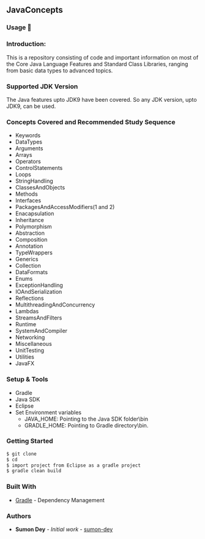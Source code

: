 ## JavaConcepts


### Usage :running:

### Introduction:
This is a repository consisting of code and important information on most of the Core Java Language Features and Standard Class Libraries, ranging from basic data types to advanced topics. 

### Supported JDK Version
The Java features upto JDK9 have been covered. So any JDK version, upto JDK9, can be used.

### Concepts Covered and Recommended Study Sequence
* Keywords
* DataTypes
* Arguments
* Arrays
* Operators
* ControlStatements
* Loops
* StringHandling
* ClassesAndObjects
* Methods
* Interfaces
* PackagesAndAccessModifiers(1 and 2)
* Enacapsulation
* Inheritance
* Polymorphism
* Abstraction
* Composition
* Annotation
* TypeWrappers
* Generics
* Collection
* DataFormats
* Enums
* ExceptionHandling
* IOAndSerialization
* Reflections
* MultithreadingAndConcurrency
* Lambdas
* StreamsAndFilters
* Runtime
* SystemAndCompiler
* Networking
* Miscellaneous
* UnitTesting
* Utilities
* JavaFX

### Setup & Tools
* Gradle
* Java SDK
* Eclipse
* Set Environment variables      
    * JAVA_HOME: Pointing to the Java SDK folder\bin
    * GRADLE_HOME: Pointing to Gradle directory\bin.

### Getting Started
```sh
$ git clone 
$ cd 
$ import project from Eclipse as a gradle project
$ gradle clean build
```

### Built With

* [Gradle](https://gradle.org/) - Dependency Management


### Authors

* **Sumon Dey** - *Initial work* - [sumon-dey](https://github.com/sumon-dey)





